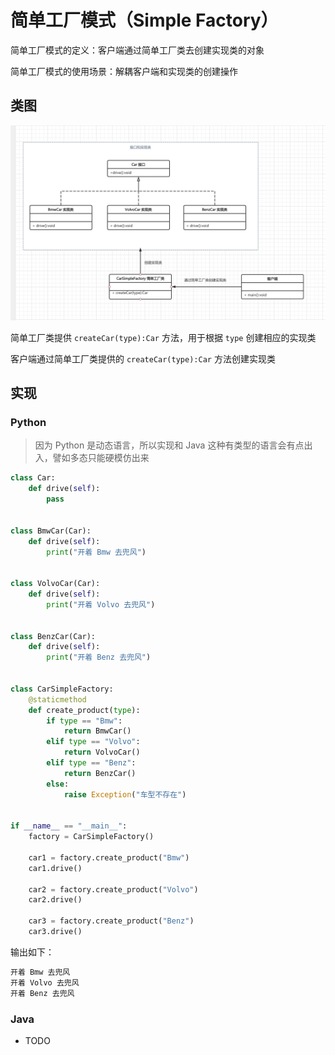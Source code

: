 # 简单工厂模式（Simple Factory）

简单工厂模式的定义：客户端通过简单工厂类去创建实现类的对象

简单工厂模式的使用场景：解耦客户端和实现类的创建操作

## 类图

![](https://raw.githubusercontent.com/hsxhr-10/Blog/master/image/%E8%AE%BE%E8%AE%A1%E6%A8%A1%E5%BC%8F-11.png)

简单工厂类提供 `createCar(type):Car` 方法，用于根据 `type` 创建相应的实现类

客户端通过简单工厂类提供的 `createCar(type):Car` 方法创建实现类

## 实现

### Python

> 因为 Python 是动态语言，所以实现和 Java 这种有类型的语言会有点出入，譬如多态只能硬模仿出来

```python
class Car:
    def drive(self):
        pass


class BmwCar(Car):
    def drive(self):
        print("开着 Bmw 去兜风")


class VolvoCar(Car):
    def drive(self):
        print("开着 Volvo 去兜风")


class BenzCar(Car):
    def drive(self):
        print("开着 Benz 去兜风")


class CarSimpleFactory:
    @staticmethod
    def create_product(type):
        if type == "Bmw":
            return BmwCar()
        elif type == "Volvo":
            return VolvoCar()
        elif type == "Benz":
            return BenzCar()
        else:
            raise Exception("车型不存在")


if __name__ == "__main__":
    factory = CarSimpleFactory()

    car1 = factory.create_product("Bmw")
    car1.drive()

    car2 = factory.create_product("Volvo")
    car2.drive()

    car3 = factory.create_product("Benz")
    car3.drive()
```

输出如下：

```BASH
开着 Bmw 去兜风
开着 Volvo 去兜风
开着 Benz 去兜风
```

### Java

- TODO
